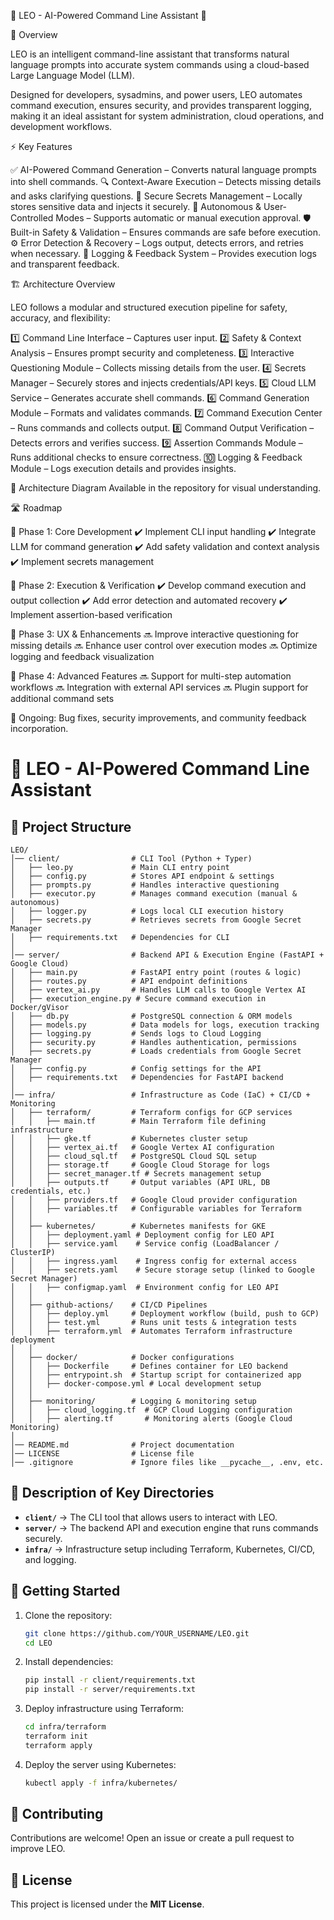 🦁 LEO - AI-Powered Command Line Assistant 🚀

📝 Overview

LEO is an intelligent command-line assistant that transforms natural language prompts into accurate system commands using a cloud-based Large Language Model (LLM).

Designed for developers, sysadmins, and power users, LEO automates command execution, ensures security, and provides transparent logging, making it an ideal assistant for system administration, cloud operations, and development workflows.

⚡ Key Features

✅ AI-Powered Command Generation – Converts natural language prompts into shell commands.
🔍 Context-Aware Execution – Detects missing details and asks clarifying questions.
🔑 Secure Secrets Management – Locally stores sensitive data and injects it securely.
🤖 Autonomous & User-Controlled Modes – Supports automatic or manual execution approval.
🛡️ Built-in Safety & Validation – Ensures commands are safe before execution.
⚙️ Error Detection & Recovery – Logs output, detects errors, and retries when necessary.
📜 Logging & Feedback System – Provides execution logs and transparent feedback.

🏗️ Architecture Overview

LEO follows a modular and structured execution pipeline for safety, accuracy, and flexibility:

1️⃣ Command Line Interface – Captures user input.
2️⃣ Safety & Context Analysis – Ensures prompt security and completeness.
3️⃣ Interactive Questioning Module – Collects missing details from the user.
4️⃣ Secrets Manager – Securely stores and injects credentials/API keys.
5️⃣ Cloud LLM Service – Generates accurate shell commands.
6️⃣ Command Generation Module – Formats and validates commands.
7️⃣ Command Execution Center – Runs commands and collects output.
8️⃣ Command Output Verification – Detects errors and verifies success.
9️⃣ Assertion Commands Module – Runs additional checks to ensure correctness.
🔟 Logging & Feedback Module – Logs execution details and provides insights.

📌 Architecture Diagram Available in the repository for visual understanding.

🛣️ Roadmap

🔹 Phase 1: Core Development
✔️ Implement CLI input handling
✔️ Integrate LLM for command generation
✔️ Add safety validation and context analysis
✔️ Implement secrets management

🔹 Phase 2: Execution & Verification
✔️ Develop command execution and output collection
✔️ Add error detection and automated recovery
✔️ Implement assertion-based verification

🔹 Phase 3: UX & Enhancements
🔜 Improve interactive questioning for missing details
🔜 Enhance user control over execution modes
🔜 Optimize logging and feedback visualization

🔹 Phase 4: Advanced Features
🔜 Support for multi-step automation workflows
🔜 Integration with external API services
🔜 Plugin support for additional command sets

📅 Ongoing: Bug fixes, security improvements, and community feedback incorporation.

# 🦁 LEO - AI-Powered Command Line Assistant

## 📂 Project Structure

```
LEO/
│── client/                # CLI Tool (Python + Typer)
│   ├── leo.py             # Main CLI entry point
│   ├── config.py          # Stores API endpoint & settings
│   ├── prompts.py         # Handles interactive questioning
│   ├── executor.py        # Manages command execution (manual & autonomous)
│   ├── logger.py          # Logs local CLI execution history
│   ├── secrets.py         # Retrieves secrets from Google Secret Manager
│   ├── requirements.txt   # Dependencies for CLI
│
│── server/                # Backend API & Execution Engine (FastAPI + Google Cloud)
│   ├── main.py            # FastAPI entry point (routes & logic)
│   ├── routes.py          # API endpoint definitions
│   ├── vertex_ai.py       # Handles LLM calls to Google Vertex AI
│   ├── execution_engine.py # Secure command execution in Docker/gVisor
│   ├── db.py              # PostgreSQL connection & ORM models
│   ├── models.py          # Data models for logs, execution tracking
│   ├── logging.py         # Sends logs to Cloud Logging
│   ├── security.py        # Handles authentication, permissions
│   ├── secrets.py         # Loads credentials from Google Secret Manager
│   ├── config.py          # Config settings for the API
│   ├── requirements.txt   # Dependencies for FastAPI backend
│
│── infra/                 # Infrastructure as Code (IaC) + CI/CD + Monitoring
│   ├── terraform/         # Terraform configs for GCP services
│   │   ├── main.tf        # Main Terraform file defining infrastructure
│   │   ├── gke.tf         # Kubernetes cluster setup
│   │   ├── vertex_ai.tf   # Google Vertex AI configuration
│   │   ├── cloud_sql.tf   # PostgreSQL Cloud SQL setup
│   │   ├── storage.tf     # Google Cloud Storage for logs
│   │   ├── secret_manager.tf # Secrets management setup
│   │   ├── outputs.tf     # Output variables (API URL, DB credentials, etc.)
│   │   ├── providers.tf   # Google Cloud provider configuration
│   │   ├── variables.tf   # Configurable variables for Terraform
│   │
│   ├── kubernetes/        # Kubernetes manifests for GKE
│   │   ├── deployment.yaml # Deployment config for LEO API
│   │   ├── service.yaml    # Service config (LoadBalancer / ClusterIP)
│   │   ├── ingress.yaml    # Ingress config for external access
│   │   ├── secrets.yaml    # Secure storage setup (linked to Google Secret Manager)
│   │   ├── configmap.yaml  # Environment config for LEO API
│   │
│   ├── github-actions/    # CI/CD Pipelines
│   │   ├── deploy.yml     # Deployment workflow (build, push to GCP)
│   │   ├── test.yml       # Runs unit tests & integration tests
│   │   ├── terraform.yml  # Automates Terraform infrastructure deployment
│   │
│   ├── docker/            # Docker configurations
│   │   ├── Dockerfile     # Defines container for LEO backend
│   │   ├── entrypoint.sh  # Startup script for containerized app
│   │   ├── docker-compose.yml # Local development setup
│   │
│   ├── monitoring/        # Logging & monitoring setup
│   │   ├── cloud_logging.tf  # GCP Cloud Logging configuration
│   │   ├── alerting.tf       # Monitoring alerts (Google Cloud Monitoring)
│
│── README.md              # Project documentation
│── LICENSE                # License file
│── .gitignore             # Ignore files like __pycache__, .env, etc.
```

## 📜 Description of Key Directories

- **`client/`** → The CLI tool that allows users to interact with LEO.
- **`server/`** → The backend API and execution engine that runs commands securely.
- **`infra/`** → Infrastructure setup including Terraform, Kubernetes, CI/CD, and logging.

## 🚀 Getting Started

1. Clone the repository:
   ```bash
   git clone https://github.com/YOUR_USERNAME/LEO.git
   cd LEO
   ```
2. Install dependencies:
   ```bash
   pip install -r client/requirements.txt
   pip install -r server/requirements.txt
   ```
3. Deploy infrastructure using Terraform:
   ```bash
   cd infra/terraform
   terraform init
   terraform apply
   ```
4. Deploy the server using Kubernetes:
   ```bash
   kubectl apply -f infra/kubernetes/
   ```

## 📌 Contributing
Contributions are welcome! Open an issue or create a pull request to improve LEO.

## 📜 License
This project is licensed under the **MIT License**.
